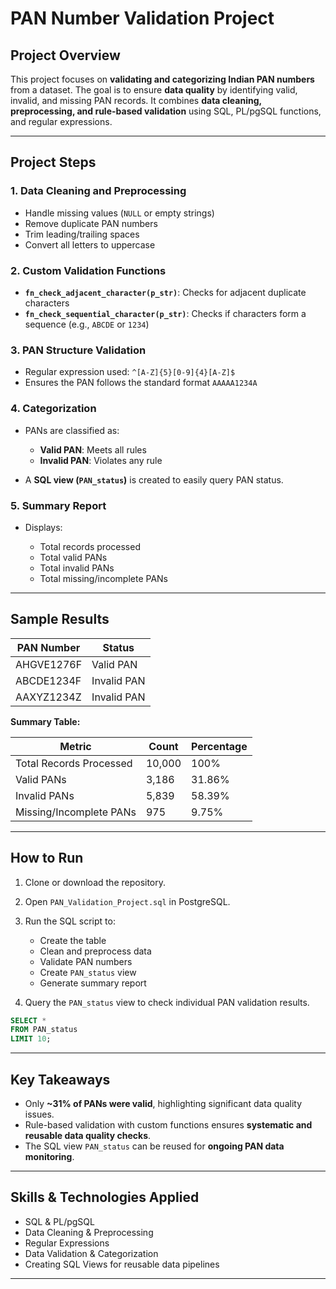 # PAN Number Validation Project

## **Project Overview**

This project focuses on **validating and categorizing Indian PAN numbers** from a dataset. The goal is to ensure **data quality** by identifying valid, invalid, and missing PAN records. It combines **data cleaning, preprocessing, and rule-based validation** using SQL, PL/pgSQL functions, and regular expressions.

---

## **Project Steps**

### 1. Data Cleaning and Preprocessing

* Handle missing values (`NULL` or empty strings)
* Remove duplicate PAN numbers
* Trim leading/trailing spaces
* Convert all letters to uppercase

### 2. Custom Validation Functions

* **`fn_check_adjacent_character(p_str)`**: Checks for adjacent duplicate characters
* **`fn_check_sequential_character(p_str)`**: Checks if characters form a sequence (e.g., `ABCDE` or `1234`)

### 3. PAN Structure Validation

* Regular expression used: `^[A-Z]{5}[0-9]{4}[A-Z]$`
* Ensures the PAN follows the standard format `AAAAA1234A`

### 4. Categorization

* PANs are classified as:

  * **Valid PAN**: Meets all rules
  * **Invalid PAN**: Violates any rule

* A **SQL view (`PAN_status`)** is created to easily query PAN status.

### 5. Summary Report

* Displays:

  * Total records processed
  * Total valid PANs
  * Total invalid PANs
  * Total missing/incomplete PANs

---

## **Sample Results**

| PAN Number | Status      |
| ---------- | ----------- |
| AHGVE1276F | Valid PAN   |
| ABCDE1234F | Invalid PAN |
| AAXYZ1234Z | Invalid PAN |

**Summary Table:**

| Metric                  | Count  | Percentage |
| ----------------------- | ------ | ---------- |
| Total Records Processed | 10,000 | 100%       |
| Valid PANs              | 3,186  | 31.86%     |
| Invalid PANs            | 5,839  | 58.39%     |
| Missing/Incomplete PANs | 975    | 9.75%      |

---

## **How to Run**

1. Clone or download the repository.

2. Open `PAN_Validation_Project.sql` in PostgreSQL.

3. Run the SQL script to:

   * Create the table
   * Clean and preprocess data
   * Validate PAN numbers
   * Create `PAN_status` view
   * Generate summary report

4. Query the `PAN_status` view to check individual PAN validation results.

```sql
SELECT * 
FROM PAN_status
LIMIT 10;
```

---

## **Key Takeaways**

* Only **\~31% of PANs were valid**, highlighting significant data quality issues.
* Rule-based validation with custom functions ensures **systematic and reusable data quality checks**.
* The SQL view `PAN_status` can be reused for **ongoing PAN data monitoring**.

---

## **Skills & Technologies Applied**

* SQL & PL/pgSQL
* Data Cleaning & Preprocessing
* Regular Expressions
* Data Validation & Categorization
* Creating SQL Views for reusable data pipelines
---

